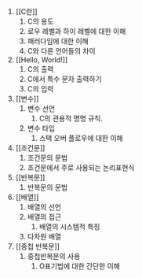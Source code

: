 1. [[C란]]
    1. C의 용도
    2. 로우 레벨과 하이 레벨에 대한 이해
    3. 패러다임에 대한 이해
    4. C와 다른 언어들의 차이
2. [[Hello, World!]]
    1. C의 출력
    2. C에서 특수 문자 출력하기
    3. C의 입력
3. [[변수]]
    1. 변수 선언
        1. C의 관용적 명명 규칙.
    2. 변수 타입
        1. 스택 오버 플로우에 대한 이해
4. [[조건문]]
    1. 조건문의 문법
    2. 조건문에서 주로 사용되는 논리표현식
5. [[반복문]]
    1. 반복문의 문법
6. [[배열]]
    1. 배열의 선언
    2. 배열의 접근
        1. 배열의 시스템적 특징
    3. 다차원 배열
7. [[중첩 반복문]]
    1. 중첩반복문의 사용
        1. O표기법에 대한 간단한 이해
